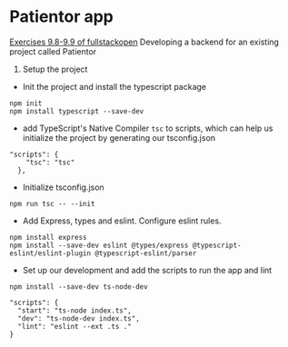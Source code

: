 # Patientor app
[Exercises 9.8-9.9 of fullstackopen](https://fullstackopen.com/en/part9/first_steps_with_type_script#exercises-9-8-9-9)
Developing a backend for an existing project called Patientor
1. Setup the project
- Init the project and install the typescript package
```
npm init
npm install typescript --save-dev
```
- add TypeScript's Native Compiler `tsc` to scripts, which can help us initialize the project by generating our tsconfig.json
```
"scripts": {
    "tsc": "tsc"
  },
```
- Initialize tsconfig.json
```
npm run tsc -- --init
```
- Add Express, types and eslint. Configure eslint rules.
```
npm install express
npm install --save-dev eslint @types/express @typescript-eslint/eslint-plugin @typescript-eslint/parser
```
- Set up our development and add the scripts to run the app and lint
```
npm install --save-dev ts-node-dev
```
```
"scripts": {
  "start": "ts-node index.ts",
  "dev": "ts-node-dev index.ts",
  "lint": "eslint --ext .ts ."
}
```
